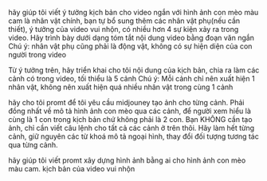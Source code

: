 


hãy giúp tôi viết ý tưởng kịch bản cho video ngắn với hình ảnh con mèo màu cam là nhân vật chính, bạn tự bổ sung thêm các nhân vật phụ(nếu cần thiết), ý tưởng của video vui nhộn, có nhiều hơn 4 sự kiện xảy ra trong video. Hãy trình bày dưới dạng tóm tắt nội dung video bằng đoạn văn ngắn
Chú ý: nhân vật phụ cũng phải là động vật, không có sự hiện diện của con người trong video

Từ ý tưởng trên, hãy triển khai cho tôi nội dung của kịch bản, chia ra làm các cảnh có trong video, tối thiểu là 5 cảnh 
Chú ý: Mỗi cảnh chỉ nên xuất hiện 1 nhân vật, không nên xuất hiện quá nhiều nhân vật trong cùng 1 cảnh

hãy cho tôi promt để tôi yêu cầu midjouney tạo ảnh cho từng cảnh. Phải đồng nhất về mô tả hình ảnh con mèo qua các cảnh, để người xem hiểu là cùng là 1 con trong kịch bản chứ không phải là 2 con. Bạn KHÔNG cần tạo ảnh, chỉ cần viết câu lệnh cho tất cả các cảnh ở trên thôi. Hãy làm hết từng cảnh, giữ nguyên các từ khoá mô tả ngoại hình, thay đổi đối tượng tương tác qua từng cảnh.


hãy giúp tôi viết promt xây dựng hình ảnh bằng ai cho hình ảnh con mèo màu cam. kịch bản của video vui nhộn


